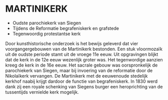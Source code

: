 # MARTINIKERK

* Oudste parochiekerk van  Siegen
* Tijdens de  Reformatie begrafeniskerk en grafstede
* Tegenwoordig protestantse kerk

Door kunsthistorische onderzoek is het bewijs geleverd dat vier voorgangergebouwen van de Martinikerk bestonden. Een stuk vloormozaïk uit de oudste periode stamt uit de vroege 11e eeuw. Uit opgravingen blijkt dat de kerk in de 12e eeuw wezenlijk groter was. Het tegenwordige aanzien kreeg de kerk in de 16e eeuw. Het sacrale gebouw was oorspronkelijk de parochiekerk van Siegen, maar bij invoering van de reformatie door de Nikolaïkerk vervangen. De Martinikerk met de eeuwenoude stedelijk kerkhof naabij krijgt dardoor de functie van begrafeniskerk. In 1830 werd dank zij een royale schenking van Siegens burger een heroprichting van de tussentijds vernielde kerk mogelijk.
